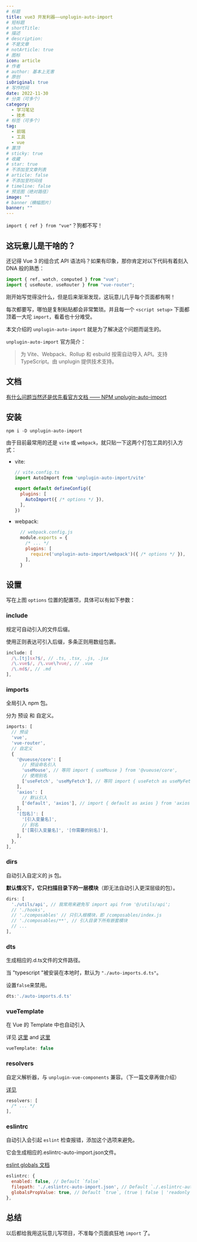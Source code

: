 ```yaml
---
# 标题
title: vue3 开发利器——unplugin-auto-import
# 短标题
# shortTitle: 
# 描述
# description: 
# 不是文章
# notArticle: true
# 图标
icon: article
# 作者
# author: 基本上无害
# 原创
isOriginal: true
# 写作时间
date: 2022-11-30
# 分类（可多个）
category:
  - 学习笔记
  - 技术
# 标签（可多个）
tag:
  - 前端
  - 工具
  - vue
# 置顶
# sticky: true
# 收藏
# star: true
# 不添加至文章列表
# article: false
# 不添加至时间线
# timeline: false
# 预览图（绝对路径）
image: ""
# banner（横幅图片）
banner: ""
---
```


```import { ref } from "vue"```？狗都不写！

<!-- more -->

## 这玩意儿是干啥的？

还记得 Vue 3 的组合式 API 语法吗？如果有印象，那你肯定对以下代码有着刻入 DNA 般的熟悉：

```js
import { ref, watch, computed } from "vue";
import { useRoute, useRouter } from "vue-router";
```

刚开始写觉得没什么，但是后来渐渐发现，这玩意儿几乎每个页面都有啊！

每次都要写，哪怕是复制粘贴都会非常繁琐。并且每一个 ```<script setup>``` 下面都顶着一大坨 ```import```，看着也十分难受。

本文介绍的 ```unplugin-auto-import``` 就是为了解决这个问题而诞生的。

```unplugin-auto-import``` 官方简介：

> 为 Vite、Webpack、Rollup 和 esbuild 按需自动导入 API。支持 TypeScript。由 unplugin 提供技术支持。

## 文档

[有什么问题当然还是优先看官方文档 —— NPM unplugin-auto-import
](https://www.npmjs.com/package/unplugin-auto-import)

## 安装

```base
npm i -D unplugin-auto-import
```

由于目前最常用的还是 ```vite``` 或 ```webpack```，就只贴一下这两个打包工具的引入方式：

- vite:

  ```js
  // vite.config.ts
  import AutoImport from 'unplugin-auto-import/vite'

  export default defineConfig({
    plugins: [
      AutoImport({ /* options */ }),
    ],
  })
  ```

- webpack:

  ```js
    // webpack.config.js
    module.exports = {
      /* ... */
      plugins: [
        require('unplugin-auto-import/webpack')({ /* options */ }),
      ],
    }
  ```

## 设置

写在上图 ```options``` 位置的配置项，具体可以有如下参数：

### include

规定可自动引入的文件后缀。

使用正则表达可引入后缀，多条正则用数组包裹。

```js
include: [
  /\.[tj]sx?$/, // .ts, .tsx, .js, .jsx
  /\.vue$/, /\.vue\?vue/, // .vue
  /\.md$/, // .md
],
```

### imports

全局引入 npm 包。

分为 预设 和 自定义。

```js
imports: [
  // 预设
  'vue',
  'vue-router',
  // 自定义
  {
    '@vueuse/core': [
      // 预设命名引入
      'useMouse', // 等同 import { useMouse } from '@vueuse/core',
      // 使用别名
      ['useFetch', 'useMyFetch'], // 等同 import { useFetch as useMyFetch } from '@vueuse/core',
    ],
    'axios': [
      // 默认引入
      ['default', 'axios'], // import { default as axios } from 'axios',
    ],
    '[包名]': [
      '[引入变量名]',
      // 别名
      ['[需引入变量名]', '[你需要的别名]'],
    ],
  },
],
```

### dirs

自动引入自定义的 js 包。

**默认情况下，它只扫描目录下的一层模块**（即无法自动引入更深层级的包）。

```js
dirs: [
  './utils/api', // 我常用来避免写 import api from '@/utils/api';
  // './hooks',
  // './composables' // 只引入根模块，即 /composables/index.js
  // './composables/**', // 引入目录下所有嵌套模块
  // ...
],
```

### dts

生成相应的.d.ts文件的文件路径。

当 "typescript "被安装在本地时，默认为 ```"./auto-imports.d.ts"```。

设置`false`来禁用。

```js
dts:'./auto-imports.d.ts'
```

### vueTemplate

在 Vue 的 Template 中也自动引入

详见 [这里](https://github.com/unjs/unimport/pull/15) and [这里](https://github.com/unjs/unimport/pull/72)

```js
vueTemplate: false
```

### resolvers

自定义解析器，与 `unplugin-vue-components` 兼容。（下一篇文章再做介绍）

[详见](https://github.com/antfu/unplugin-auto-import/pull/23/)

```js
resolvers: [
  /* ... */
],
```

### eslintrc

自动引入会引起 ```eslint``` 检查报错，添加这个选项来避免。

它会生成相应的.eslintrc-auto-import.json文件。

[eslint globals 文档](https://eslint.org/docs/user-guide/configuring/language-options#specifying-globals)

```js
eslintrc: {
  enabled: false, // Default `false`
  filepath: './.eslintrc-auto-import.json', // Default `./.eslintrc-auto-import.json`
  globalsPropValue: true, // Default `true`, (true | false | 'readonly' | 'readable' | 'writable' | 'writeable')
},
```

## 总结

以后都给我用这玩意儿写项目，不准每个页面疯狂地 ```import``` 了。
